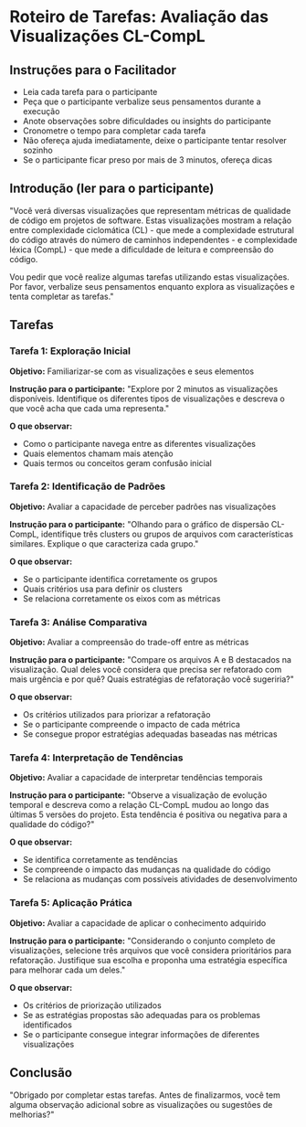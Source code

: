 # Roteiro de Tarefas: Avaliação das Visualizações CL-CompL

## Instruções para o Facilitador

- Leia cada tarefa para o participante
- Peça que o participante verbalize seus pensamentos durante a execução
- Anote observações sobre dificuldades ou insights do participante
- Cronometre o tempo para completar cada tarefa
- Não ofereça ajuda imediatamente, deixe o participante tentar resolver sozinho
- Se o participante ficar preso por mais de 3 minutos, ofereça dicas

## Introdução (ler para o participante)

"Você verá diversas visualizações que representam métricas de qualidade de código em projetos de software. Estas visualizações mostram a relação entre complexidade ciclomática (CL) - que mede a complexidade estrutural do código através do número de caminhos independentes - e complexidade léxica (CompL) - que mede a dificuldade de leitura e compreensão do código.

Vou pedir que você realize algumas tarefas utilizando estas visualizações. Por favor, verbalize seus pensamentos enquanto explora as visualizações e tenta completar as tarefas."

## Tarefas

### Tarefa 1: Exploração Inicial
**Objetivo:** Familiarizar-se com as visualizações e seus elementos

**Instrução para o participante:** "Explore por 2 minutos as visualizações disponíveis. Identifique os diferentes tipos de visualizações e descreva o que você acha que cada uma representa."

**O que observar:**
- Como o participante navega entre as diferentes visualizações
- Quais elementos chamam mais atenção
- Quais termos ou conceitos geram confusão inicial

### Tarefa 2: Identificação de Padrões
**Objetivo:** Avaliar a capacidade de perceber padrões nas visualizações

**Instrução para o participante:** "Olhando para o gráfico de dispersão CL-CompL, identifique três clusters ou grupos de arquivos com características similares. Explique o que caracteriza cada grupo."

**O que observar:**
- Se o participante identifica corretamente os grupos
- Quais critérios usa para definir os clusters
- Se relaciona corretamente os eixos com as métricas

### Tarefa 3: Análise Comparativa
**Objetivo:** Avaliar a compreensão do trade-off entre as métricas

**Instrução para o participante:** "Compare os arquivos A e B destacados na visualização. Qual deles você considera que precisa ser refatorado com mais urgência e por quê? Quais estratégias de refatoração você sugeriria?"

**O que observar:**
- Os critérios utilizados para priorizar a refatoração
- Se o participante compreende o impacto de cada métrica
- Se consegue propor estratégias adequadas baseadas nas métricas

### Tarefa 4: Interpretação de Tendências
**Objetivo:** Avaliar a capacidade de interpretar tendências temporais

**Instrução para o participante:** "Observe a visualização de evolução temporal e descreva como a relação CL-CompL mudou ao longo das últimas 5 versões do projeto. Esta tendência é positiva ou negativa para a qualidade do código?"

**O que observar:**
- Se identifica corretamente as tendências
- Se compreende o impacto das mudanças na qualidade do código
- Se relaciona as mudanças com possíveis atividades de desenvolvimento

### Tarefa 5: Aplicação Prática
**Objetivo:** Avaliar a capacidade de aplicar o conhecimento adquirido

**Instrução para o participante:** "Considerando o conjunto completo de visualizações, selecione três arquivos que você considera prioritários para refatoração. Justifique sua escolha e proponha uma estratégia específica para melhorar cada um deles."

**O que observar:**
- Os critérios de priorização utilizados
- Se as estratégias propostas são adequadas para os problemas identificados
- Se o participante consegue integrar informações de diferentes visualizações

## Conclusão

"Obrigado por completar estas tarefas. Antes de finalizarmos, você tem alguma observação adicional sobre as visualizações ou sugestões de melhorias?"
